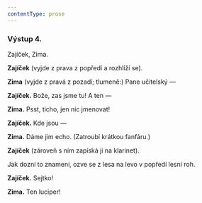 ```yaml
---
contentType: prose
---
```


### Výstup 4.

Zajíček, Zima.

**Zajíček** (vyjde z prava z popředí a rozhlíží se).

**Zima** (vyjde z pravá z pozadí; tlumeně:) Pane učitelský —

**Zajíček.** Bože, zas jsme tu! A ten — 

**Zima.** Psst, ticho, jen nic jmenovat! 

**Zajíček.** Kde jsou —

**Zima.** Dáme jim echo. (Zatroubí krátkou fanfáru.)

**Zajíček** (zároveň s ním zapíská ji na klarinet).

Jak dozní to znamení, ozve se z lesa na levo v popředí lesní roh.

**Zajíček.** Sejtko! 

**Zima.** Ten luciper!
